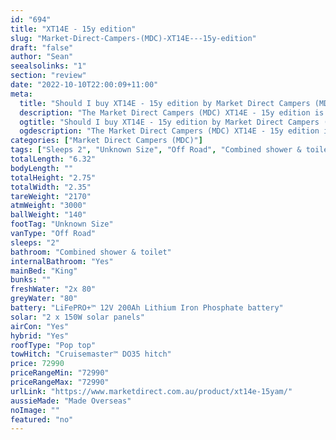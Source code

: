 ```yaml
---
id: "694"
title: "XT14E - 15y edition"
slug: "Market-Direct-Campers-(MDC)-XT14E---15y-edition"
draft: "false"
author: "Sean"
seealsolinks: "1"
section: "review"
date: "2022-10-10T22:00:09+11:00"
meta:
  title: "Should I buy XT14E - 15y edition by Market Direct Campers (MDC)?"
  description: "The Market Direct Campers (MDC) XT14E - 15y edition is classed as Off Road, and sleeps 2 people. It is Made Overseas and comes in at Unknown Size. It generally has Combined shower & toilet."
  ogtitle: "Should I buy XT14E - 15y edition by Market Direct Campers (MDC)?"
  ogdescription: "The Market Direct Campers (MDC) XT14E - 15y edition is classed as Off Road, and sleeps 2 people. It is Made Overseas and comes in at Unknown Size. It generally has Combined shower & toilet."
categories: ["Market Direct Campers (MDC)"]
tags: ["Sleeps 2", "Unknown Size", "Off Road", "Combined shower & toilet", "Pop top", "70 - 80k", "Made Overseas"]
totalLength: "6.32"
bodyLength: ""
totalHeight: "2.75"
totalWidth: "2.35"
tareWeight: "2170"
atmWeight: "3000"
ballWeight: "140"
footTag: "Unknown Size"
vanType: "Off Road"
sleeps: "2"
bathroom: "Combined shower & toilet"
internalBathroom: "Yes"
mainBed: "King"
bunks: ""
freshWater: "2x 80"
greyWater: "80"
battery: "LiFePRO+™ 12V 200Ah Lithium Iron Phosphate battery"
solar: "2 x 150W solar panels"
airCon: "Yes"
hybrid: "Yes"
roofType: "Pop top"
towHitch: "Cruisemaster™ DO35 hitch"
price: 72990
priceRangeMin: "72990"
priceRangeMax: "72990"
urlLink: "https://www.marketdirect.com.au/product/xt14e-15yam/"
aussieMade: "Made Overseas"
noImage: ""
featured: "no"
---
```

